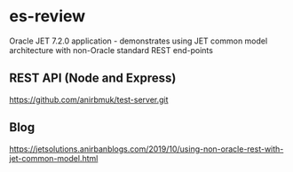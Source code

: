 # es-review
Oracle JET 7.2.0 application - demonstrates using JET common model architecture with non-Oracle standard REST end-points

## REST API (Node and Express)
https://github.com/anirbmuk/test-server.git

## Blog
https://jetsolutions.anirbanblogs.com/2019/10/using-non-oracle-rest-with-jet-common-model.html
